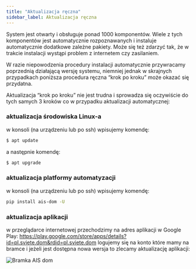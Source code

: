 ```yaml
---
title: "Aktualizacja ręczna"
sidebar_label: Aktualizacja ręczna
---
```


System jest otwarty i obsługuje ponad 1000 komponentów. Wiele z tych komponentów jest automatycznie rozpoznawanych i instaluje automatycznie dodatkowe zależne pakiety. Może się też zdarzyć tak, że w trakcie instalacji wystąpi problem z internetem czy zasilaniem.

W razie niepowodzenia procedury instalacji automatycznie przywracamy poprzednią działającą wersję systemu, niemniej jednak w skrajnych przypadkach poniższa procedura ręczna “krok po kroku” może okazać się przydatna.

Aktualizacja “krok po kroku” nie jest trudna i sprowadza się oczywiście do tych samych 3 kroków co w przypadku aktualizacji automatycznej:

### aktualizacja środowiska Linux-a
w konsoli (na urządzeniu lub po ssh) wpisujemy komendę:

```bash
$ apt update
```

a następnie komendę:

```bash
$ apt upgrade
```


### aktualizacja platformy automatyzacji
w konsoli (na urządzeniu lub po ssh) wpisujemy komendę:

```bash
pip install ais-dom -U
```

### aktualizacja aplikacji
w przeglądarce internetowej przechodzimy na adres aplikacji w  Google Play: https://play.google.com/store/apps/details?id=pl.sviete.dom&rdid=pl.sviete.dom
logujemy się na konto które mamy na bramce i jeżeli jest dostępna nowa wersja to zlecamy aktualizację aplikacji:


<img
  src='/AIS-docs/img/en/bramka/new_version_from_google_play.png'
  alt='Bramka AIS dom'
/>

